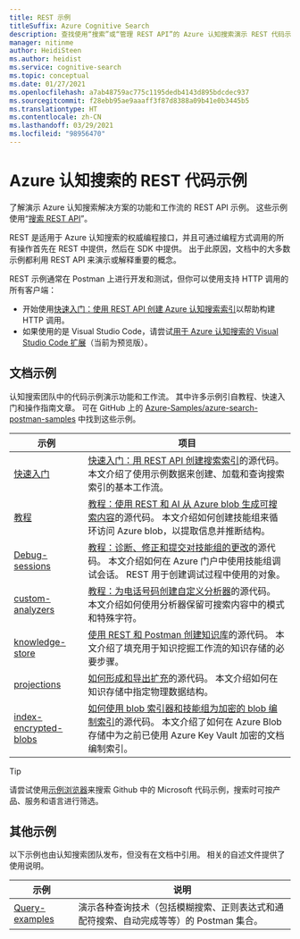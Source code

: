 ```yaml
---
title: REST 示例
titleSuffix: Azure Cognitive Search
description: 查找使用“搜索”或“管理 REST API”的 Azure 认知搜索演示 REST 代码示例。
manager: nitinme
author: HeidiSteen
ms.author: heidist
ms.service: cognitive-search
ms.topic: conceptual
ms.date: 01/27/2021
ms.openlocfilehash: a7ab48759ac775c1195dedb4143d895bdcdec937
ms.sourcegitcommit: f28ebb95ae9aaaff3f87d8388a09b41e0b3445b5
ms.translationtype: HT
ms.contentlocale: zh-CN
ms.lasthandoff: 03/29/2021
ms.locfileid: "98956470"
---
```

# <a name="rest-code-samples-for-azure-cognitive-search"></a>Azure 认知搜索的 REST 代码示例

了解演示 Azure 认知搜索解决方案的功能和工作流的 REST API 示例。 这些示例使用“[搜索 REST API](/rest/api/searchservice)”。

REST 是适用于 Azure 认知搜索的权威编程接口，并且可通过编程方式调用的所有操作首先在 REST 中提供，然后在 SDK 中提供。 出于此原因，文档中的大多数示例都利用 REST API 来演示或解释重要的概念。

REST 示例通常在 Postman 上进行开发和测试，但你可以使用支持 HTTP 调用的所有客户端：

+ 开始使用[快速入门：使用 REST API 创建 Azure 认知搜索索引](search-get-started-rest.md)以帮助构建 HTTP 调用。
+ 如果使用的是 Visual Studio Code，请尝试[用于 Azure 认知搜索的 Visual Studio Code 扩展](search-get-started-vs-code.md)（当前为预览版）。

## <a name="doc-samples"></a>文档示例

认知搜索团队中的代码示例演示功能和工作流。 其中许多示例引自教程、快速入门和操作指南文章。 可在 GitHub 上的 [Azure-Samples/azure-search-postman-samples](https://github.com/Azure-Samples/azure-search-postman-samples) 中找到这些示例。

| 示例 | 项目 |
|---------|---------|
| [快速入门](https://github.com/Azure-Samples/azure-search-postman-samples/tree/master/Quickstart) | [快速入门：用 REST API 创建搜索索引](search-get-started-rest.md)的源代码。 本文介绍了使用示例数据来创建、加载和查询搜索索引的基本工作流。 |
| [教程](https://github.com/Azure-Samples/azure-search-postman-samples/tree/master/Tutorial) | [教程：使用 REST 和 AI 从 Azure blob 生成可搜索内容](cognitive-search-tutorial-blob.md)的源代码。 本文介绍如何创建技能组来循环访问 Azure blob，以提取信息并推断结构。|
| [Debug-sessions](https://github.com/Azure-Samples/azure-search-postman-samples/tree/master/Debug-sessions) | [教程：诊断、修正和提交对技能组的更改](cognitive-search-tutorial-debug-sessions.md)的源代码。 本文介绍如何在 Azure 门户中使用技能组调试会话。 REST 用于创建调试过程中使用的对象。|
| [custom-analyzers](https://github.com/Azure-Samples/azure-search-postman-samples/tree/master/custom-analyzers) | [教程：为电话号码创建自定义分析器](tutorial-create-custom-analyzer.md)的源代码。 本文介绍如何使用分析器保留可搜索内容中的模式和特殊字符。|
| [knowledge-store](https://github.com/Azure-Samples/azure-search-postman-samples/tree/master/knowledge-store) | [使用 REST 和 Postman 创建知识库](knowledge-store-create-rest.md)的源代码。 本文介绍了填充用于知识挖掘工作流的知识存储的必要步骤。 |
| [projections](https://github.com/Azure-Samples/azure-search-postman-samples/tree/master/projections) | [如何形成和导出扩充](knowledge-store-projections-examples.md)的源代码。 本文介绍如何在知识存储中指定物理数据结构。|
| [index-encrypted-blobs](https://github.com/Azure-Samples/azure-search-postman-samples/commit/f5ebb141f1ff98f571ab84ac59dcd6fd06a46718) | [如何使用 blob 索引器和技能组为加密的 blob 编制索引](search-howto-index-encrypted-blobs.md)的源代码。 本文介绍了如何在 Azure Blob 存储中为之前已使用 Azure Key Vault 加密的文档编制索引。 |

> [!Tip]
> 请尝试使用[示例浏览器](/samples/browse/?expanded=azure&languages=http&products=azure-cognitive-search)来搜索 Github 中的 Microsoft 代码示例，搜索时可按产品、服务和语言进行筛选。

## <a name="other-samples"></a>其他示例

以下示例也由认知搜索团队发布，但没有在文档中引用。 相关的自述文件提供了使用说明。

| 示例 | 说明 |
|---------|-------------|
| [Query-examples](https://github.com/Azure-Samples/azure-search-postman-samples/tree/master/Query-examples) | 演示各种查询技术（包括模糊搜索、正则表达式和通配符搜索、自动完成等等）的 Postman 集合。 |